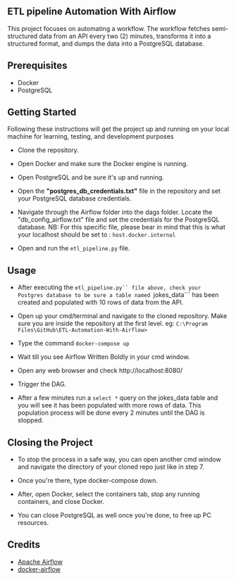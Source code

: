 ETL pipeline Automation With Airflow
---

This project focuses on automating a workflow. The workflow fetches semi-structured data from an API
every two (2) minutes, transforms it into a structured format, and dumps the data into a PostgreSQL database.




## Prerequisites
- Docker
- PostgreSQL





## Getting Started

Following these instructions will get the project up and running on your local machine for learning, testing, and development purposes

-  Clone the repository.

-  Open Docker and make sure the Docker engine is running. 

-  Open PostgreSQL and be sure it's up and running.

-  Open the **"postgres_db_credentials.txt"** file in the repository and set your PostgreSQL database credentials.

-  Navigate through the Airflow folder into the dags folder. Locate the "db_config_airflow.txt" file and set 
    the credentials for the PostgreSQL database. NB: For this specific file, please bear in mind that this is what your localhost
    should be set to : ```host.docker.internal```

-  Open and run the ```etl_pipeline.py``` file.


## Usage

-  After executing the ```etl_pipeline.py`` file above, check your Postgres database to be sure a table named ```jokes_data``` has been created
    and populated with 10 rows of data from the API.
 	
-  Open up your cmd/terminal and navigate to the cloned repository. Make sure you are inside the repository at
    the first level. eg: ```C:\Program Files\GitHub\ETL-Automation-With-Airflow>```		
 
-  Type the command ```docker-compose up``` 

-  Wait till you see Airflow Written Boldly in your cmd window.

- Open any web browser and check http://localhost:8080/   

- Trigger the DAG.

- After a few minutes run a ```select *``` query on the jokes_data table and you will see it has been 
    populated with more rows of data. This population process will be done every 2 minutes until the DAG is 
    stopped.


## Closing the Project

- To stop the process in a safe way, you can open another cmd window and navigate 
    the directory of your cloned repo just like in step 7.

- Once you're there, type docker-compose down.

- After, open Docker, select the containers tab, stop any running containers, and close Docker. 

- You can close PostgreSQL as well once you're done, to free up PC resources.


## Credits

- [Apache Airflow](https://github.com/apache/incubator-airflow)
- [docker-airflow](https://github.com/puckel/docker-airflow/tree/1.10.0-5)




